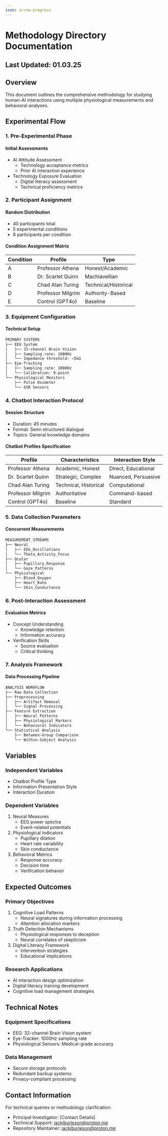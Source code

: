 ```yaml
---
icon: arrow-progress
---
```


# Methodology Directory Documentation

## Last Updated: 01.03.25

## Overview

This document outlines the comprehensive methodology for studying human-AI interactions using multiple physiological measurements and behavioral analyses.

## Experimental Flow

### 1. Pre-Experimental Phase

#### Initial Assessments

* AI Attitude Assessment
  * Technology acceptance metrics
  * Prior AI interaction experience
* Technology Exposure Evaluation
  * Digital literacy assessment
  * Technical proficiency metrics

### 2. Participant Assignment

#### Random Distribution

* 40 participants total
* 5 experimental conditions
* 8 participants per condition

#### Condition Assignment Matrix

| Condition | Profile           | Type                 |
| --------- | ----------------- | -------------------- |
| A         | Professor Athena  | Honest/Academic      |
| B         | Dr. Scarlet Quinn | Machiavellian        |
| C         | Chad Alan Turing  | Technical/Historical |
| D         | Professor Milgrim | Authority-Based      |
| E         | Control (GPT4o)   | Baseline             |

### 3. Equipment Configuration

#### Technical Setup

```bash
PRIMARY SYSTEMS
├── EEG System
│   ├── 32-channel Brain Vision
│   ├── Sampling rate: 1000Hz
│   └── Impedance threshold: <5kΩ
├── Eye-Tracking
│   ├── Sampling rate: 1000Hz
│   └── Calibration: 9-point
└── Physiological Monitors
    ├── Pulse Oximeter
    └── GSR Sensors
```

### 4. Chatbot Interaction Protocol

#### Session Structure

* Duration: 45 minutes
* Format: Semi-structured dialogue
* Topics: General knowledge domains

#### Chatbot Profiles Specification

| Profile           | Characteristics       | Interaction Style   |
| ----------------- | --------------------- | ------------------- |
| Professor Athena  | Academic, Honest      | Direct, Educational |
| Dr. Scarlet Quinn | Strategic, Complex    | Nuanced, Persuasive |
| Chad Alan Turing  | Technical, Historical | Computational       |
| Professor Milgrim | Authoritative         | Command-based       |
| Control (GPT4o)   | Baseline              | Standard            |

### 5. Data Collection Parameters

#### Concurrent Measurements

```bash
MEASUREMENT_STREAMS
├── Neural
│   ├── EEG_Oscillations
│   └── Theta_Activity_Focus
├── Ocular
│   ├── Pupillary_Response
│   └── Gaze_Patterns
└── Physiological
    ├── Blood_Oxygen
    ├── Heart_Rate
    └── Skin_Conductance
```

### 6. Post-Interaction Assessment

#### Evaluation Metrics

* Concept Understanding
  * Knowledge retention
  * Information accuracy
* Verification Skills
  * Source evaluation
  * Critical thinking

### 7. Analysis Framework

#### Data Processing Pipeline

```bash
ANALYSIS WORKFLOW
├── Raw Data Collection
├── Preprocessing
│   ├── Artifact Removal
│   └── Signal Processing
├── Feature Extraction
│   ├── Neural Patterns
│   ├── Physiological Markers
│   └── Behavioral Indicators
└── Statistical Analysis
    ├── Between-Group Comparison
    └── Within-Subject Analysis
```

## Variables

### Independent Variables

* Chatbot Profile Type
* Information Presentation Style
* Interaction Duration

### Dependent Variables

1. Neural Measures
   * EEG power spectra
   * Event-related potentials
2. Physiological Indicators
   * Pupillary dilation
   * Heart rate variability
   * Skin conductance
3. Behavioral Metrics
   * Response accuracy
   * Decision time
   * Verification behavior

## Expected Outcomes

### Primary Objectives

1. Cognitive Load Patterns
   * Neural signatures during information processing
   * Attention allocation markers
2. Truth Detection Mechanisms
   * Physiological responses to deception
   * Neural correlates of skepticism
3. Digital Literacy Framework
   * Intervention strategies
   * Educational implications

### Research Applications

* AI interaction design optimization
* Digital literacy training development
* Cognitive load management strategies

## Technical Notes

### Equipment Specifications

* EEG: 32-channel Brain Vision system
* Eye-Tracker: 1000Hz sampling rate
* Physiological Sensors: Medical-grade accuracy

### Data Management

* Secure storage protocols
* Redundant backup systems
* Privacy-compliant processing

## Contact Information

For technical queries or methodology clarification:

* Principal Investigator: \[Contact Details]
* Technical Support: [jackjburleson@proton.me](mailto:jackjburleson@proton.me)
* Repository Maintainer: [jackjburleson@proton.me](mailto:jackjburleson@proton.me)
